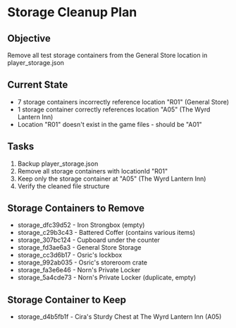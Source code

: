 # Storage Cleanup Plan

## Objective
Remove all test storage containers from the General Store location in player_storage.json

## Current State
- 7 storage containers incorrectly reference location "R01" (General Store)
- 1 storage container correctly references location "A05" (The Wyrd Lantern Inn)
- Location "R01" doesn't exist in the game files - should be "A01"

## Tasks
1. Backup player_storage.json
2. Remove all storage containers with locationId "R01" 
3. Keep only the storage container at "A05" (The Wyrd Lantern Inn)
4. Verify the cleaned file structure

## Storage Containers to Remove
- storage_dfc39d52 - Iron Strongbox (empty)
- storage_c29b3c43 - Battered Coffer (contains various items)
- storage_307bc124 - Cupboard under the counter 
- storage_fd3ae6a3 - General Store Storage
- storage_cc3d6b17 - Osric's lockbox
- storage_992ab035 - Osric's storeroom crate
- storage_fa3e6e46 - Norn's Private Locker
- storage_5a4cde73 - Norn's Private Locker (duplicate, empty)

## Storage Container to Keep
- storage_d4b5fb1f - Cira's Sturdy Chest at The Wyrd Lantern Inn (A05)